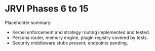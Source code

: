 # JRVI Phases 6 to 15

Placeholder summary:

- Kernel enforcement and strategy routing implemented and tested.
- Persona router, memory engine, plugin registry covered by tests.
- Security middleware stubs present; endpoints pending.
